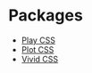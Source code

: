 # Packages

+ [Play CSS](packages/play-css)
+ [Plot CSS](packages/plot-css)
+ [Vivid CSS](packages/vivid-css)